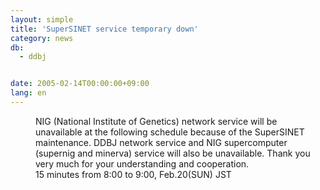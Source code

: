 ```yaml
---
layout: simple
title: 'SuperSINET service temporary down'
category: news
db:
  - ddbj


date: 2005-02-14T00:00:00+09:00
lang: en
---
```


<dd>NIG (National Institute of Genetics) network service will be unavailable at the following schedule because of the SuperSINET maintenance. DDBJ network service and NIG supercomputer (supernig and minerva) service will also be unavailable. Thank you very much for your understanding and cooperation.
<dd>15 minutes from 8:00 to 9:00, Feb.20(SUN) JST</dd>
</dd>
